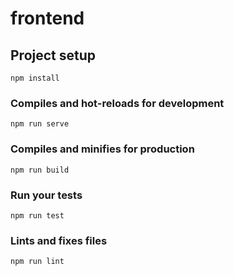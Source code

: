 # frontend

<!--
## Setting Environment Variables
* Copy the `sample.env.development.local` and `sample.env.production.local` files and rename them to `.env.development.local` and `.env.production.local`
* Fill the keys in `.env.development.local` and `.env.production.local` with necessary values.
-->

## Project setup
```
npm install
```

### Compiles and hot-reloads for development
```
npm run serve
```

### Compiles and minifies for production
```
npm run build
```

### Run your tests
```
npm run test
```

### Lints and fixes files
```
npm run lint
```
